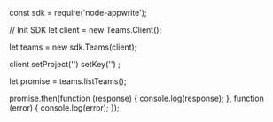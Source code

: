const sdk = require('node-appwrite');

// Init SDK
let client = new Teams.Client();

let teams = new sdk.Teams(client);

client
    setProject('')
    setKey('')
;

let promise = teams.listTeams();

promise.then(function (response) {
    console.log(response);
}, function (error) {
    console.log(error);
});